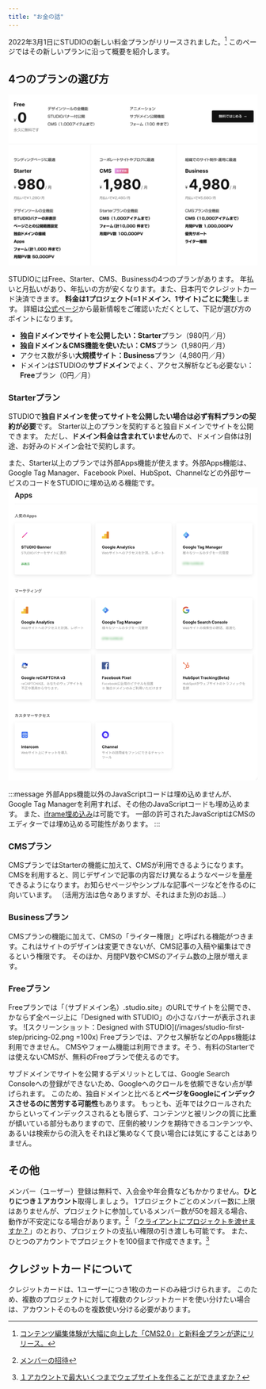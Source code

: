 ```yaml
---
title: "お金の話"
---
```

2022年3月1日にSTUDIOの新しい料金プランがリリースされました。[^1]
このページではその新しいプランに沿って概要を紹介します。

## 4つのプランの選び方
![スクリーンショット：STUDIOの価格表](/images/studio-first-step/pricing-01.png)

STUDIOにはFree、Starter、CMS、Businessの4つのプランがあります。
年払いと月払いがあり、年払いの方が安くなります。また、日本円でクレジットカード決済できます。
**料金は1プロジェクト(=1ドメイン、1サイト)ごとに発生**します。
詳細は[公式ページ](https://studio.design/ja/pricing)から最新情報をご確認いただくとして、下記が選び方のポイントになります。

- **独自ドメインでサイトを公開したい：Starter**プラン（980円／月）
- **独自ドメイン＆CMS機能を使いたい：CMS**プラン（1,980円／月）
- アクセス数が多い**大規模サイト：Business**プラン（4,980円／月）
- ドメインはSTUDIOの**サブドメイン**でよく、アクセス解析なども必要ない：**Free**プラン（0円／月）

### Starterプラン
STUDIOで**独自ドメインを使ってサイトを公開したい場合は必ず有料プランの契約が必要**です。
Starter以上のプランを契約すると独自ドメインでサイトを公開できます。 ただし、**ドメイン料金は含まれていません**ので、ドメイン自体は別途、お好みのドメイン会社で契約します。

また、Starter以上のプランでは外部Apps機能が使えます。外部Apps機能は、Google Tag Manager、Facebook Pixel、HubSpot、Channelなどの外部サービスのコードをSTUDIOに埋め込める機能です。
![スクリーンショット：Apps機能を一覧表示している](/images/studio-first-step/pricing-03.png)

:::message
外部Apps機能以外のJavaScriptコードは埋め込めませんが、Google Tag Managerを利用すれば、その他のJavaScriptコードも埋め込めます。 また、[iframe埋め込み](https://help.studio.design/ja/articles/4064934-%E5%9F%8B%E3%82%81%E8%BE%BC%E3%81%BF%E3%83%9C%E3%83%83%E3%82%AF%E3%82%B9)は可能です。
一部の許可されたJavaScriptはCMSのエディターでは埋め込める可能性があります。
:::

### CMSプラン
CMSプランではStarterの機能に加えて、CMSが利用できるようになります。
CMSを利用すると、同じデザインで記事の内容だけ異なるようなページを量産できるようになります。お知らせページやシンプルな記事ページなどを作るのに向いています。
（活用方法は色々ありますが、それはまた別のお話…）

### Businessプラン
CMSプランの機能に加えて、CMSの「ライター権限」と呼ばれる機能がつきます。これはサイトのデザインは変更できないが、CMS記事の入稿や編集はできるという権限です。 そのほか、月間PV数やCMSのアイテム数の上限が増えます。

### Freeプラン
Freeプランでは「（サブドメイン名）.studio.site」のURLでサイトを公開でき、かならず全ページ上に「Designed with STUDIO」の小さなバナーが表示されます。
![スクリーンショット：Designed with STUDIO](/images/studio-first-step/pricing-02.png =100x)
Freeプランでは、アクセス解析などのApps機能は利用できません。 CMSやフォーム機能は利用できます。そう、有料のStarterでは使えないCMSが、無料のFreeプランで使えるのです。

サブドメインでサイトを公開するデメリットとしては、Google Search Consoleへの登録ができないため、Googleへのクロールを依頼できない点が挙げられます。 このため、独自ドメインと比べると**ページをGoogleにインデックスさせるのに苦労する可能性**もあります。 もっとも、近年ではクロールされたからといってインデックスされるとも限らず、コンテンツと被リンクの質に比重が傾いている部分もありますので、圧倒的被リンクを期待できるコンテンツや、あるいは検索からの流入をそれほど集めなくて良い場合には気にすることはありません。

## その他
メンバー（ユーザー）登録は無料で、入会金や年会費などもかかりません。**ひとりにつき１アカウント**取得しましょう。 1プロジェクトごとのメンバー数に上限はありませんが、プロジェクトに参加しているメンバー数が50を超える場合、動作が不安定になる場合があります。[^2]
「[クライアントにプロジェクトを渡せますか？](https://help.studio.design/ja/articles/4185086-%E3%82%AF%E3%83%A9%E3%82%A4%E3%82%A2%E3%83%B3%E3%83%88%E3%81%AB%E3%83%97%E3%83%AD%E3%82%B8%E3%82%A7%E3%82%AF%E3%83%88%E3%82%92%E6%B8%A1%E3%81%9B%E3%81%BE%E3%81%99%E3%81%8B)」のとおり、プロジェクトの支払い権限の引き渡しも可能です。
また、ひとつのアカウントでプロジェクトを100個まで作成できます。[^3]

## クレジットカードについて
クレジットカードは、1ユーザーにつき1枚のカードのみ紐づけられます。
このため、複数のプロジェクトに対して複数のクレジットカードを使い分けたい場合は、アカウントそのものを複数使い分ける必要があります。


[^1]: [コンテンツ編集体験が大幅に向上した「CMS2.0」と新料金プランが遂にリリース。](https://blog.studio.design/ja/posts/cms2-0)
[^2]: [メンバーの招待](https://help.studio.design/ja/articles/2639135-%E3%83%A1%E3%83%B3%E3%83%90%E3%83%BC%E3%81%AE%E6%8B%9B%E5%BE%85)
[^3]: [１アカウントで最大いくつまでウェブサイトを作ることができますか？](https://help.studio.design/ja/articles/3007629-%EF%BC%91%E3%82%A2%E3%82%AB%E3%82%A6%E3%83%B3%E3%83%88%E3%81%A7%E6%9C%80%E5%A4%A7%E3%81%84%E3%81%8F%E3%81%A4%E3%81%BE%E3%81%A7%E3%82%A6%E3%82%A7%E3%83%96%E3%82%B5%E3%82%A4%E3%83%88%E3%82%92%E4%BD%9C%E3%82%8B%E3%81%93%E3%81%A8%E3%81%8C%E3%81%A7%E3%81%8D%E3%81%BE%E3%81%99%E3%81%8B)

